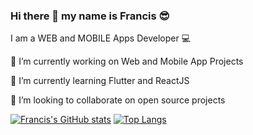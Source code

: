 ### Hi there 👋  my name is Francis 😎
I am a WEB and MOBILE Apps Developer 💻

🔭 I’m currently working on Web and Mobile App Projects

🌱 I’m currently learning Flutter and ReactJS

👯 I’m looking to collaborate on open source projects

[![Francis's GitHub stats](https://github-readme-stats.vercel.app/api?username=fjbMultisys)](https://github.com/fjbMultisys/github-readme-stats) [![Top Langs](https://github-readme-stats.vercel.app/api/top-langs/?username=fjbMultisys)](https://github.com/fjbMultisys/github-readme-stats)

